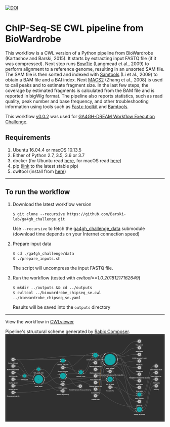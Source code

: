 [![DOI](https://zenodo.org/badge/90777848.svg)](https://zenodo.org/badge/latestdoi/90777848)

# ChIP-Seq-SE CWL pipeline from BioWardrobe 

This workflow is a CWL version of a Python pipeline from BioWardrobe (Kartashov and Barski, 2015).
It starts by extracting input FASTQ file (if it was compressed). Next step runs
[BowTie](http://bowtie-bio.sourceforge.net/index.shtml) (Langmead et al., 2009) to perform alignment to a reference genome,
resulting in an unsorted SAM file. The SAM file is then sorted and indexed with [Samtools](http://samtools.sourceforge.net/)
(Li et al., 2009) to obtain a BAM file and a BAI index. Next [MACS2](http://liulab.dfci.harvard.edu/MACS/) (Zhang et al., 2008)
is used to call peaks and to estimate fragment size. In the last few steps, the coverage
by estimated fragments is calculated from the BAM file and is reported in bigWig format.
The pipeline also reports statistics, such as read quality, peak number and base frequency,
and other troubleshooting information using tools such as
[Fastx-toolkit](http://hannonlab.cshl.edu/fastx_toolkit/) and
[Bamtools](https://github.com/pezmaster31/bamtools).

This workflow [v0.0.2](https://github.com/Barski-lab/ga4gh_challenge/releases/tag/v0.0.2) was used for
[GA4GH-DREAM Workflow Execution Challenge](https://www.synapse.org/#!Synapse:syn8507133/wiki/415976).

## Requirements
1. Ubuntu 16.04.4 or macOS 10.13.5
2. Either of Python 2.7, 3.5, 3.6 or 3.7
3. docker (for Ubuntu read [here](https://docs.docker.com/install/linux/docker-ce/ubuntu/), for macOS read [here](https://docs.docker.com/docker-for-mac/install/))
4. pip ([link](https://pip.pypa.io/en/stable/installing/) to the latest stable pip)
5. cwltool (install from  [here](https://github.com/common-workflow-language/cwltool))


___
## To run the workflow

1. Download the latest workflow version
   ```
   $ git clone --recursive https://github.com/Barski-lab/ga4gh_challenge.git
   ```
   Use `--recursive` to fetch the [ga4gh_challenge_data](https://github.com/michael-kotliar/ga4gh_challenge_data) submodule (download time depends on your Internet connection speed)

2. Prepare input data
   ```
   $ cd ./ga4gh_challenge/data 
   $ ./prepare_inputs.sh
   ```
   The script will uncompress the input FASTQ file.

3. Run the workflow (tested with *cwltool==1.0.20181217162649*)
   ```
   $ mkdir ../outputs && cd ../outputs
   $ cwltool ../biowardrobe_chipseq_se.cwl ../biowardrobe_chipseq_se.yaml
   ```
   Results will be saved into the `outputs` directory
___
View the workflow in [CWLviewer](https://view.commonwl.org/workflows/github.com/Barski-lab/ga4gh_challenge/blob/master/biowardrobe_chipseq_se.cwl)

Pipeline's structural scheme generated by [Rabix Composer](http://rabix.io/).
![Workflow scheme](docs/workflow_sheme.png)


